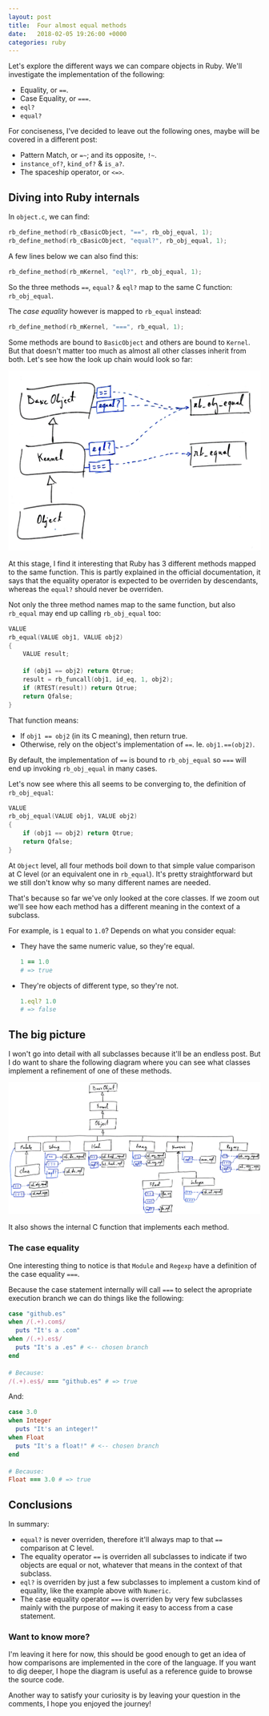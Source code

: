 ```yaml
---
layout: post
title:  Four almost equal methods
date:   2018-02-05 19:26:00 +0000
categories: ruby
---
```


Let's explore the different ways we can compare objects in Ruby. We'll
investigate the implementation of the following:

  * Equality, or `==`.
  * Case Equality, or `===`.
  * `eql?`
  * `equal?`

For conciseness, I've decided to leave out the following ones, maybe will be
covered in a different post:

  * Pattern Match, or `=~`; and its opposite, `!~`.
  * `instance_of?`, `kind_of?` & `is_a?`.
  * The spaceship operator, or `<=>`.

## Diving into Ruby internals

In `object.c`, we can find:

```c
rb_define_method(rb_cBasicObject, "==", rb_obj_equal, 1);
rb_define_method(rb_cBasicObject, "equal?", rb_obj_equal, 1);
```

A few lines below we can also find this:

```c
rb_define_method(rb_mKernel, "eql?", rb_obj_equal, 1);
```

So the three methods `==`, `equal?` & `eql?` map to the same C function:
`rb_obj_equal`.

The *case equality* however is mapped to `rb_equal` instead:

```c
rb_define_method(rb_mKernel, "===", rb_equal, 1);
```

Some methods are bound to `BasicObject` and others are bound to `Kernel`. But
that doesn't matter too much as almost all other classes inherit from both.
Let's see how the look up chain would look so far:

<img src="/assets/images/core_equal.jpg" class="inline-text large-image" />

At this stage, I find it interesting that Ruby has 3 different methods mapped
to the same function. This is partly explained in the official documentation,
it says that the equality operator is expected to be overriden by
descendants, whereas the `equal?` should never be overriden.

Not only the three method names map to the same function, but also `rb_equal`
may end up calling `rb_obj_equal` too:

```c
VALUE
rb_equal(VALUE obj1, VALUE obj2)
{
    VALUE result;

    if (obj1 == obj2) return Qtrue;
    result = rb_funcall(obj1, id_eq, 1, obj2);
    if (RTEST(result)) return Qtrue;
    return Qfalse;
}
```

That function means:

  * If `obj1 == obj2` (in its C meaning), then return true.
  * Otherwise, rely on the object's implementation of `==`. Ie. `obj1.==(obj2)`.

By default, the implementation of `==` is bound to `rb_obj_equal` so `===` will
end up invoking `rb_obj_equal` in many cases.

Let's now see where this all seems to be converging to, the definition of
`rb_obj_equal`:

```c
VALUE
rb_obj_equal(VALUE obj1, VALUE obj2)
{
    if (obj1 == obj2) return Qtrue;
    return Qfalse;
}
```

At `Object` level, all four methods boil down to that simple value
comparison at C level (or an equivalent one in `rb_equal`). It's pretty
straightforward but we still don't know why so many different names are needed.

That's because so far we've only looked at the core classes. If we zoom out
we'll see how each method has a different meaning in the context of a subclass.

For example, is `1` equal to `1.0`? Depends on what you consider equal:

  * They have the same numeric value, so they're equal.
    ```ruby
    1 == 1.0
    # => true
    ```
  * They're objects of different type, so they're not.
    ```ruby
    1.eql? 1.0
    # => false
    ```

## The big picture

I won't go into detail with all subclasses because it'll be an endless
post. But I do want to share the following diagram where you can see what
classes implement a refinement of one of these methods.

<img src="/assets/images/subclasses_equal.jpg" class="inline-text large-image" />

It also shows the internal C function that implements each method.

### The case equality

One interesting thing to notice is that `Module` and `Regexp` have
a definition of the case equality `===`.

Because the case statement internally will call `===` to select the apropriate
execution branch we can do things like the following:


```ruby
case "github.es"
when /(.+).com$/
  puts "It's a .com"
when /(.+).es$/
  puts "It's a .es" # <-- chosen branch
end

# Because:
/(.+).es$/ === "github.es" # => true
```

And:

```ruby
case 3.0
when Integer
  puts "It's an integer!"
when Float
  puts "It's a float!" # <-- chosen branch
end

# Because:
Float === 3.0 # => true
```

## Conclusions

In summary:

* `equal?` is never overriden, therefore it'll always map to that `==`
  comparison at C level.
* The equality operator `==` is overriden all subclasses to indicate
  if two objects are equal or not, whatever that means in the context of that
  subclass.
* `eql?` is overriden by just a few subclasses to implement a custom kind of
  equality, like the example above with `Numeric`.
* The case equality operator `===` is overriden by very few subclasses mainly
  with the purpose of making it easy to access from a case statement.

### Want to know more?

I'm leaving it here for now, this should be good enough to get an idea of how
comparisons are implemented in the core of the language. If you want to dig
deeper, I hope the diagram is useful as a reference guide to browse the source
code.

Another way to satisfy your curiosity is by leaving your question in the
comments, I hope you enjoyed the journey!

[mri]: https://en.wikipedia.org/wiki/Ruby_MRI
[object-rdoc]: https://ruby-doc.org/core-2.5.0/Object.html#method-i-eql-3F
